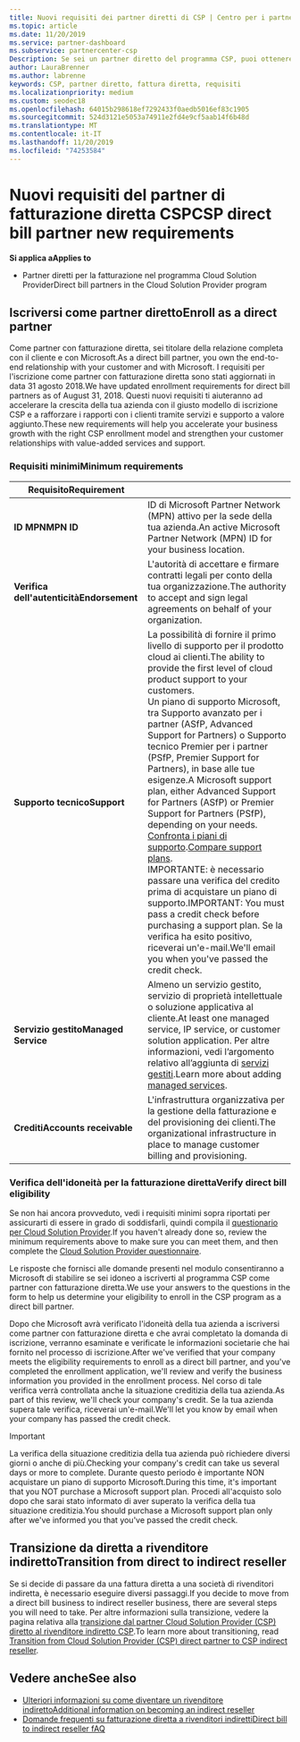 ```yaml
---
title: Nuovi requisiti dei partner diretti di CSP | Centro per i partner
ms.topic: article
ms.date: 11/20/2019
ms.service: partner-dashboard
ms.subservice: partnercenter-csp
Description: Se sei un partner diretto del programma CSP, puoi ottenere informazioni sui requisiti di supporto e servizi aggiornati e su come soddisfarli.
author: LauraBrenner
ms.author: labrenne
keywords: CSP, partner diretto, fattura diretta, requisiti
ms.localizationpriority: medium
ms.custom: seodec18
ms.openlocfilehash: 64015b298618ef7292433f0aedb5016ef83c1905
ms.sourcegitcommit: 524d3121e5053a74911e2fd4e9cf5aab14f6b48d
ms.translationtype: MT
ms.contentlocale: it-IT
ms.lasthandoff: 11/20/2019
ms.locfileid: "74253584"
---
```

# <a name="csp-direct-bill-partner-new-requirements"></a><span data-ttu-id="dabb3-104">Nuovi requisiti del partner di fatturazione diretta CSP</span><span class="sxs-lookup"><span data-stu-id="dabb3-104">CSP direct bill partner new requirements</span></span>

<span data-ttu-id="dabb3-105">**Si applica a**</span><span class="sxs-lookup"><span data-stu-id="dabb3-105">**Applies to**</span></span>

- <span data-ttu-id="dabb3-106">Partner diretti per la fatturazione nel programma Cloud Solution Provider</span><span class="sxs-lookup"><span data-stu-id="dabb3-106">Direct bill partners in the Cloud Solution Provider program</span></span>

## <a name="enroll-as-a-direct-partner"></a><span data-ttu-id="dabb3-107">Iscriversi come partner diretto</span><span class="sxs-lookup"><span data-stu-id="dabb3-107">Enroll as a direct partner</span></span>

<span data-ttu-id="dabb3-108">Come partner con fatturazione diretta, sei titolare della relazione completa con il cliente e con Microsoft.</span><span class="sxs-lookup"><span data-stu-id="dabb3-108">As a direct bill partner, you own the end-to-end relationship with your customer and with Microsoft.</span></span> <span data-ttu-id="dabb3-109">I requisiti per l'iscrizione come partner con fatturazione diretta sono stati aggiornati in data 31 agosto 2018.</span><span class="sxs-lookup"><span data-stu-id="dabb3-109">We have updated enrollment requirements for direct bill partners as of August 31, 2018.</span></span> <span data-ttu-id="dabb3-110">Questi nuovi requisiti ti aiuteranno ad accelerare la crescita della tua azienda con il giusto modello di iscrizione CSP e a rafforzare i rapporti con i clienti tramite servizi e supporto a valore aggiunto.</span><span class="sxs-lookup"><span data-stu-id="dabb3-110">These new requirements will help you accelerate your business growth with the right CSP enrollment model and strengthen your customer relationships with value-added services and support.</span></span>

### <a name="minimum-requirements"></a><span data-ttu-id="dabb3-111">Requisiti minimi</span><span class="sxs-lookup"><span data-stu-id="dabb3-111">Minimum requirements</span></span>

|<span data-ttu-id="dabb3-112">**Requisito**</span><span class="sxs-lookup"><span data-stu-id="dabb3-112">**Requirement**</span></span>|                             |
|--------------------------------|--------------------------------------------------------------|
|<span data-ttu-id="dabb3-113">**ID MPN**</span><span class="sxs-lookup"><span data-stu-id="dabb3-113">**MPN ID**</span></span>   |<span data-ttu-id="dabb3-114">ID di Microsoft Partner Network (MPN) attivo per la sede della tua azienda.</span><span class="sxs-lookup"><span data-stu-id="dabb3-114">An active Microsoft Partner Network (MPN) ID for your business location.</span></span>    |
|<span data-ttu-id="dabb3-115">**Verifica dell'autenticità**</span><span class="sxs-lookup"><span data-stu-id="dabb3-115">**Endorsement**</span></span>   |<span data-ttu-id="dabb3-116">L'autorità di accettare e firmare contratti legali per conto della tua organizzazione.</span><span class="sxs-lookup"><span data-stu-id="dabb3-116">The authority to accept and sign legal agreements on behalf of your organization.</span></span>|
|<span data-ttu-id="dabb3-117">**Supporto tecnico**</span><span class="sxs-lookup"><span data-stu-id="dabb3-117">**Support**</span></span>   |<span data-ttu-id="dabb3-118">La possibilità di fornire il primo livello di supporto per il prodotto cloud ai clienti.</span><span class="sxs-lookup"><span data-stu-id="dabb3-118">The ability to provide the first level of cloud product support to your customers.</span></span> <br><span data-ttu-id="dabb3-119">Un piano di supporto Microsoft, tra Supporto avanzato per i partner (ASfP, Advanced Support for Partners) o Supporto tecnico Premier per i partner (PSfP, Premier Support for Partners), in base alle tue esigenze.</span><span class="sxs-lookup"><span data-stu-id="dabb3-119">A Microsoft support plan, either Advanced Support for Partners (ASfP) or Premier Support for Partners (PSfP), depending on your needs.</span></span> <span data-ttu-id="dabb3-120">[Confronta i piani di supporto](https://partner.microsoft.com/support/partnersupport).</span><span class="sxs-lookup"><span data-stu-id="dabb3-120">[Compare support plans](https://partner.microsoft.com/support/partnersupport).</span></span><br> <span data-ttu-id="dabb3-121">IMPORTANTE: è necessario passare una verifica del credito prima di acquistare un piano di supporto.</span><span class="sxs-lookup"><span data-stu-id="dabb3-121">IMPORTANT: You must pass a credit check before purchasing a support plan.</span></span> <span data-ttu-id="dabb3-122">Se la verifica ha esito positivo, riceverai un'e-mail.</span><span class="sxs-lookup"><span data-stu-id="dabb3-122">We'll email you when you've passed the credit check.</span></span> |
|<span data-ttu-id="dabb3-123">**Servizio gestito**</span><span class="sxs-lookup"><span data-stu-id="dabb3-123">**Managed Service**</span></span>   |<span data-ttu-id="dabb3-124">Almeno un servizio gestito, servizio di proprietà intellettuale o soluzione applicativa al cliente.</span><span class="sxs-lookup"><span data-stu-id="dabb3-124">At least one managed service, IP service, or customer solution application.</span></span> <span data-ttu-id="dabb3-125">Per altre informazioni, vedi l’argomento relativo all’aggiunta di [servizi gestiti](https://partner.microsoft.com/business-opportunities/managed-services-provider).</span><span class="sxs-lookup"><span data-stu-id="dabb3-125">Learn more about adding [managed services](https://partner.microsoft.com/business-opportunities/managed-services-provider).</span></span>|
|<span data-ttu-id="dabb3-126">**Crediti**</span><span class="sxs-lookup"><span data-stu-id="dabb3-126">**Accounts receivable**</span></span> |<span data-ttu-id="dabb3-127">L'infrastruttura organizzativa per la gestione della fatturazione e del provisioning dei clienti.</span><span class="sxs-lookup"><span data-stu-id="dabb3-127">The organizational infrastructure in place to manage customer billing and provisioning.</span></span>

### <a name="verify-direct-bill-eligibility"></a><span data-ttu-id="dabb3-128">Verifica dell'idoneità per la fatturazione diretta</span><span class="sxs-lookup"><span data-stu-id="dabb3-128">Verify direct bill eligibility</span></span>

<span data-ttu-id="dabb3-129">Se non hai ancora provveduto, vedi i requisiti minimi sopra riportati per assicurarti di essere in grado di soddisfarli, quindi compila il [questionario per Cloud Solution Provider](https://partner.microsoft.com/cloud-solution-provider/assessment).</span><span class="sxs-lookup"><span data-stu-id="dabb3-129">If you haven't already done so, review the minimum requirements above to make sure you can meet them, and then complete the [Cloud Solution Provider questionnaire](https://partner.microsoft.com/cloud-solution-provider/assessment).</span></span>

<span data-ttu-id="dabb3-130">Le risposte che fornisci alle domande presenti nel modulo consentiranno a Microsoft di stabilire se sei idoneo a iscriverti al programma CSP come partner con fatturazione diretta.</span><span class="sxs-lookup"><span data-stu-id="dabb3-130">We use your answers to the questions in the form to help us determine your eligibility to enroll in the CSP program as a direct bill partner.</span></span>

<span data-ttu-id="dabb3-131">Dopo che Microsoft avrà verificato l'idoneità della tua azienda a iscriversi come partner con fatturazione diretta e che avrai completato la domanda di iscrizione, verranno esaminate e verificate le informazioni societarie che hai fornito nel processo di iscrizione.</span><span class="sxs-lookup"><span data-stu-id="dabb3-131">After we've verified that your company meets the eligibility requirements to enroll as a direct bill partner, and you've completed the enrollment application, we'll review and verify the business information you provided in the enrollment process.</span></span> <span data-ttu-id="dabb3-132">Nel corso di tale verifica verrà controllata anche la situazione creditizia della tua azienda.</span><span class="sxs-lookup"><span data-stu-id="dabb3-132">As part of this review, we'll check your company's credit.</span></span> <span data-ttu-id="dabb3-133">Se la tua azienda supera tale verifica, riceverai un'e-mail.</span><span class="sxs-lookup"><span data-stu-id="dabb3-133">We'll let you know by email when your company has passed the credit check.</span></span>

>[!IMPORTANT]
><span data-ttu-id="dabb3-134">La verifica della situazione creditizia della tua azienda può richiedere diversi giorni o anche di più.</span><span class="sxs-lookup"><span data-stu-id="dabb3-134">Checking your company's credit can take us several days or more to complete.</span></span> <span data-ttu-id="dabb3-135">Durante questo periodo è importante NON acquistare un piano di supporto Microsoft.</span><span class="sxs-lookup"><span data-stu-id="dabb3-135">During this time, it's important that you NOT purchase a Microsoft support plan.</span></span> <span data-ttu-id="dabb3-136">Procedi all'acquisto solo dopo che sarai stato informato di aver superato la verifica della tua situazione creditizia.</span><span class="sxs-lookup"><span data-stu-id="dabb3-136">You should purchase a Microsoft support plan only after we've informed you that you've passed the credit check.</span></span>

## <a name="transition-from-direct-to-indirect-reseller"></a><span data-ttu-id="dabb3-137">Transizione da diretta a rivenditore indiretto</span><span class="sxs-lookup"><span data-stu-id="dabb3-137">Transition from direct to indirect reseller</span></span>

<span data-ttu-id="dabb3-138">Se si decide di passare da una fattura diretta a una società di rivenditori indiretta, è necessario eseguire diversi passaggi.</span><span class="sxs-lookup"><span data-stu-id="dabb3-138">If you decide to move from a direct bill business to indirect reseller business, there are several steps you will need to take.</span></span> <span data-ttu-id="dabb3-139">Per altre informazioni sulla transizione, vedere la pagina relativa alla [transizione dal partner Cloud Solution Provider (CSP) diretto al rivenditore indiretto CSP](transition-direct-to-indirect.md).</span><span class="sxs-lookup"><span data-stu-id="dabb3-139">To learn more about transitioning, read [Transition from Cloud Solution Provider (CSP) direct partner to CSP indirect reseller](transition-direct-to-indirect.md).</span></span> 

## <a name="see-also"></a><span data-ttu-id="dabb3-140">Vedere anche</span><span class="sxs-lookup"><span data-stu-id="dabb3-140">See also</span></span>

- [<span data-ttu-id="dabb3-141">Ulteriori informazioni su come diventare un rivenditore indiretto</span><span class="sxs-lookup"><span data-stu-id="dabb3-141">Additional information on becoming an indirect reseller</span></span>](https://assetsprod.microsoft.com/csp-directbill-to-indirect-transition.pdf)
- [<span data-ttu-id="dabb3-142">Domande frequenti su fatturazione diretta a rivenditori indiretti</span><span class="sxs-lookup"><span data-stu-id="dabb3-142">Direct bill to indirect reseller fAQ</span></span>](https://assetsprod.microsoft.com/mpn/direct-bill-partner-faq.pdf)
